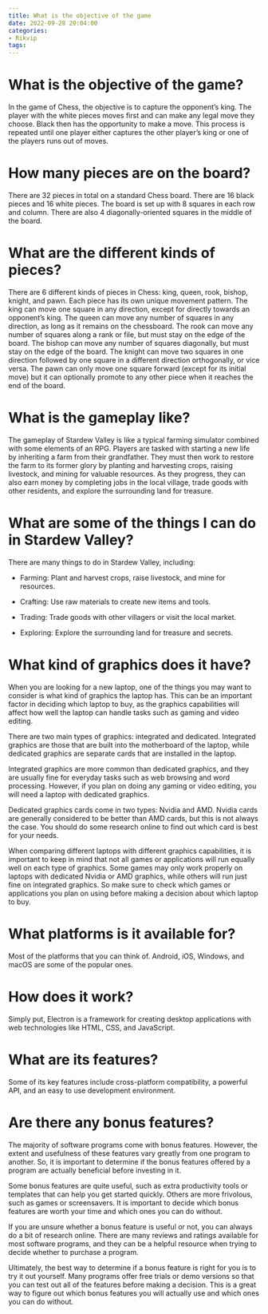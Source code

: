 ```yaml
---
title: What is the objective of the game
date: 2022-09-28 20:04:00
categories:
- Rikvip
tags:
---
```



#  What is the objective of the game?

In the game of Chess, the objective is to capture the opponent’s king. The player with the white pieces moves first and can make any legal move they choose. Black then has the opportunity to make a move. This process is repeated until one player either captures the other player’s king or one of the players runs out of moves.

# How many pieces are on the board?

There are 32 pieces in total on a standard Chess board. There are 16 black pieces and 16 white pieces. The board is set up with 8 squares in each row and column. There are also 4 diagonally-oriented squares in the middle of the board.

# What are the different kinds of pieces?

There are 6 different kinds of pieces in Chess: king, queen, rook, bishop, knight, and pawn. Each piece has its own unique movement pattern. The king can move one square in any direction, except for directly towards an opponent’s king. The queen can move any number of squares in any direction, as long as it remains on the chessboard. The rook can move any number of squares along a rank or file, but must stay on the edge of the board. The bishop can move any number of squares diagonally, but must stay on the edge of the board. The knight can move two squares in one direction followed by one square in a different direction orthogonally, or vice versa. The pawn can only move one square forward (except for its initial move) but it can optionally promote to any other piece when it reaches the end of the board.

#  What is the gameplay like?

The gameplay of Stardew Valley is like a typical farming simulator combined with some elements of an RPG. Players are tasked with starting a new life by inheriting a farm from their grandfather. They must then work to restore the farm to its former glory by planting and harvesting crops, raising livestock, and mining for valuable resources. As they progress, they can also earn money by completing jobs in the local village, trade goods with other residents, and explore the surrounding land for treasure.

# What are some of the things I can do in Stardew Valley?

There are many things to do in Stardew Valley, including:

- Farming: Plant and harvest crops, raise livestock, and mine for resources.

- Crafting: Use raw materials to create new items and tools.

- Trading: Trade goods with other villagers or visit the local market.

- Exploring: Explore the surrounding land for treasure and secrets.

#  What kind of graphics does it have?

When you are looking for a new laptop, one of the things you may want to consider is what kind of graphics the laptop has. This can be an important factor in deciding which laptop to buy, as the graphics capabilities will affect how well the laptop can handle tasks such as gaming and video editing.

There are two main types of graphics: integrated and dedicated. Integrated graphics are those that are built into the motherboard of the laptop, while dedicated graphics are separate cards that are installed in the laptop.

Integrated graphics are more common than dedicated graphics, and they are usually fine for everyday tasks such as web browsing and word processing. However, if you plan on doing any gaming or video editing, you will need a laptop with dedicated graphics.

Dedicated graphics cards come in two types: Nvidia and AMD. Nvidia cards are generally considered to be better than AMD cards, but this is not always the case. You should do some research online to find out which card is best for your needs.

When comparing different laptops with different graphics capabilities, it is important to keep in mind that not all games or applications will run equally well on each type of graphics. Some games may only work properly on laptops with dedicated Nvidia or AMD graphics, while others will run just fine on integrated graphics. So make sure to check which games or applications you plan on using before making a decision about which laptop to buy.

#  What platforms is it available for?

Most of the platforms that you can think of. Android, iOS, Windows, and macOS are some of the popular ones.

# How does it work?

Simply put, Electron is a framework for creating desktop applications with web technologies like HTML, CSS, and JavaScript.

# What are its features?

Some of its key features include cross-platform compatibility, a powerful API, and an easy to use development environment.

#  Are there any bonus features?

The majority of software programs come with bonus features. However, the extent and usefulness of these features vary greatly from one program to another. So, it is important to determine if the bonus features offered by a program are actually beneficial before investing in it.

Some bonus features are quite useful, such as extra productivity tools or templates that can help you get started quickly. Others are more frivolous, such as games or screensavers. It is important to decide which bonus features are worth your time and which ones you can do without.

If you are unsure whether a bonus feature is useful or not, you can always do a bit of research online. There are many reviews and ratings available for most software programs, and they can be a helpful resource when trying to decide whether to purchase a program.

Ultimately, the best way to determine if a bonus feature is right for you is to try it out yourself. Many programs offer free trials or demo versions so that you can test out all of the features before making a decision. This is a great way to figure out which bonus features you will actually use and which ones you can do without.